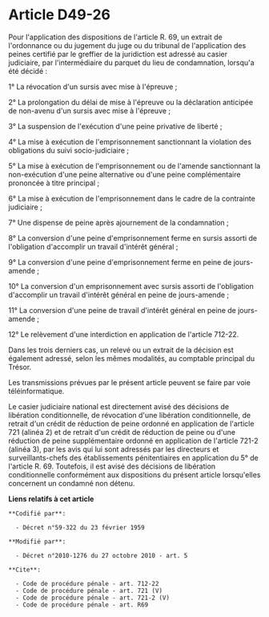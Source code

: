 # Article D49-26

Pour l'application des dispositions de l'article R. 69, un extrait de l'ordonnance ou du jugement du juge ou du tribunal de
l'application des peines certifié par le greffier de la juridiction est adressé au casier judiciaire, par l'intermédiaire du
parquet du lieu de condamnation, lorsqu'a été décidé : 

1° La révocation d'un sursis avec mise à l'épreuve ; 

2° La prolongation du délai de mise à l'épreuve ou la déclaration anticipée de non-avenu d'un sursis avec mise à l'épreuve ; 

3° La suspension de l'exécution d'une peine privative de liberté ; 

4° La mise à exécution de l'emprisonnement sanctionnant la violation des obligations du suivi socio-judiciaire ; 

5° La mise à exécution de l'emprisonnement ou de l'amende sanctionnant la non-exécution d'une peine alternative ou d'une
peine complémentaire prononcée à titre principal ; 

6° La mise à exécution de l'emprisonnement dans le cadre de la contrainte judiciaire ; 

7° Une dispense de peine après ajournement de la condamnation ; 

8° La conversion d'une peine d'emprisonnement ferme en sursis assorti de l'obligation d'accomplir un travail d'intérêt
général ; 

9° La conversion d'une peine d'emprisonnement ferme en peine de jours-amende ; 

10° La conversion d'un emprisonnement avec sursis assorti de l'obligation d'accomplir un travail d'intérêt général en peine
de jours-amende ; 

11° La conversion d'une peine de travail d'intérêt général en peine de jours-amende ; 

12° Le relèvement d'une interdiction en application de l'article 712-22. 

Dans les trois derniers cas, un relevé ou un extrait de la décision est également adressé, selon les mêmes modalités, au
comptable principal du Trésor. 

Les transmissions prévues par le présent article peuvent se faire par voie téléinformatique. 

Le casier judiciaire national est directement avisé des décisions de libération conditionnelle, de révocation d'une
libération conditionnelle, de retrait d'un crédit de réduction de peine ordonné en application de l'article 721 (alinéa 2) et
de retrait d'un crédit de réduction de peine ou d'une réduction de peine supplémentaire ordonné en application de l'article
721-2 (alinéa 3), par les avis qui lui sont adressés par les directeurs et surveillants-chefs des établissements
pénitentiaires en application du 5° de l'article R. 69. Toutefois, il est avisé des décisions de libération conditionnelle
conformément aux dispositions du présent article lorsqu'elles concernent un condamné non détenu.

**Liens relatifs à cet article**

	**Codifié par**:

	  - Décret n°59-322 du 23 février 1959

	**Modifié par**:

	  - Décret n°2010-1276 du 27 octobre 2010 - art. 5

	**Cite**:

	  - Code de procédure pénale - art. 712-22
	  - Code de procédure pénale - art. 721 (V)
	  - Code de procédure pénale - art. 721-2 (V)
	  - Code de procédure pénale - art. R69
